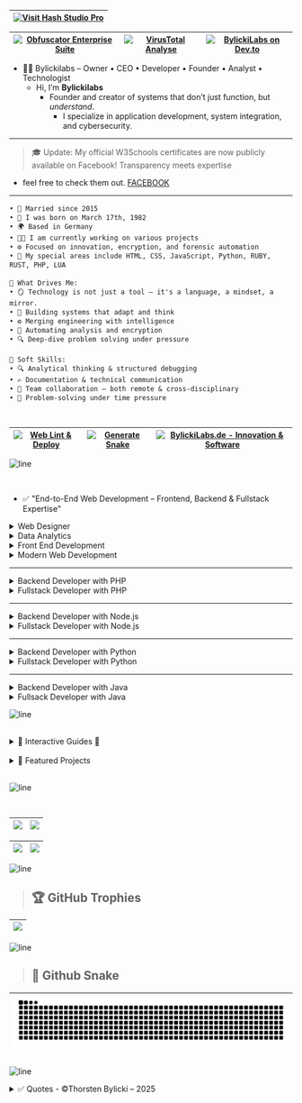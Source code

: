 |[![Visit Hash Studio Pro](https://img.shields.io/badge/🔐%20Visit%20HashStudioPro-RELEASE%20Tool-blueviolet?style=for-the-badge)](https://bylickilabs.github.io/HashStudioPro/)|
|---|

| [![Obfuscator Enterprise Suite](https://img.shields.io/badge/Obfuscator-Enterprise--Ready-253147?style=flat-square&logo=shield&logoColor=white&labelColor=1c2330)](https://www.obfuscator.me) | [![VirusTotal Analyse](https://img.shields.io/badge/VirusTotal-Analyse-blue?style=flat-square&logo=virustotal&logoColor=white)](https://www.virustotal.com/gui/url/9b57f097b81182d96c7fd9fc8a8a0309f5265df3269e049d805b059a5ec497b7/details) | [![BylickiLabs on Dev.to](https://img.shields.io/badge/BylickiLabs-on_Dev.to-blue?logo=dev.to)](https://dev.to/bylickilabs) |
|---|---|---|

- 👨‍💻 Bylickilabs – Owner • CEO • Developer • Founder • Analyst • Technologist
  - Hi, I’m **Bylickilabs**
    - Founder and creator of systems that don’t just function, but *understand*. 
      - I specialize in application development, system integration, and cybersecurity.

---

> 🎓 Update: My official W3Schools certificates are now publicly available on Facebook! Transparency meets expertise
   - feel free to check them out. [FACEBOOK](https://www.facebook.com/bylickilabs/photos_albums)

---

```yarn
• 💍 Married since 2015
• 👶 I was born on March 17th, 1982
• 🌍 Based in Germany
• 👨‍💻 I am currently working on various projects
• ⚙️ Focused on innovation, encryption, and forensic automation
• 🚧 My special areas include HTML, CSS, JavaScript, Python, RUBY, RUST, PHP, LUA

🌟 What Drives Me:
• 🪞 Technology is not just a tool – it's a language, a mindset, a mirror.
• 🧠 Building systems that adapt and think  
• ⚙️ Merging engineering with intelligence  
• 🧩 Automating analysis and encryption  
• 🔍 Deep-dive problem solving under pressure  

🤝 Soft Skills:
• 🔍 Analytical thinking & structured debugging  
• ✍️ Documentation & technical communication  
• 🤝 Team collaboration – both remote & cross-disciplinary  
• 🧩 Problem-solving under time pressure
```

<br>

| [![Web Lint & Deploy](https://github.com/bylickilabs/github-table-maker/actions/workflows/main.yml/badge.svg)](https://github.com/bylickilabs/github-table-maker/actions/workflows/main.yml) | [![Generate Snake](https://github.com/bylickilabs/bylickilabs/actions/workflows/snake.yml/badge.svg)](https://github.com/bylickilabs/bylickilabs/actions/workflows/snake.yml) | [![BylickiLabs.de - Innovation & Software](https://img.shields.io/badge/BylickiLabs-Innovation%20%7C%20Software-0a192f?style=for-the-badge&logo=code&logoColor=00ffd0)](https://bylickilabs.de) |
|---|---|---|

![line](https://github.com/bylickilabs/bylickilabs/assets/109308073/bfd77a60-d426-4470-b417-fdbab0166188) 

<br>

- ✅ "End-to-End Web Development – Frontend, Backend & Fullstack Expertise"

<details>
  <summary> Web Designer</summary>

|![certificate_of_completion_web_design](https://github.com/user-attachments/assets/89b9b721-8d81-4c8a-80ee-0a6ab8df806b)|
|---|

|![521375534_1130776539115313_948381565750391424_n_1130776519115315](https://github.com/user-attachments/assets/e1d6eb5f-1c6b-4712-8ea4-e6650ee58c36)|
|---|

|![524354252_1130776535781980_4143118385988834659_n_1130776525781981](https://github.com/user-attachments/assets/f808dd73-e3fd-497f-8a8e-a8633dbbcdd4)|
|---|

|![certificate_of_completion_bootstrap_4](https://github.com/user-attachments/assets/612de122-a3e2-4209-b077-7bdeb1f3f448)|
|---|

</details>


<details>
  <summary> Data Analytics</summary>

|![1](https://github.com/user-attachments/assets/243f50d4-c4c1-490f-b442-cafbeabd10a7)|
|---|

|![2](https://github.com/user-attachments/assets/b5d4f61f-a867-4d43-baf5-ca70a414481a)|
|---|

|![3](https://github.com/user-attachments/assets/9fbe47f9-6054-43df-8230-f9ddcd83085c)|
|---|

|![4](https://github.com/user-attachments/assets/556854d5-dcdc-4b38-a2c3-be03d528bd08)|
|---|

|![5](https://github.com/user-attachments/assets/f9abaf1b-2586-4d79-ac1c-4fcc038d9003)|
|---|

|![6](https://github.com/user-attachments/assets/a5a181ec-52ee-4108-8061-94504b36c085)|
|---|

|![7](https://github.com/user-attachments/assets/19b70c9a-dfdb-4bd3-9154-6dfb3eef6a57)|
|---|

</details>


<details>
  <summary> Front End Development</summary>

|![524096514_1130776075782026_8924852502858333785_n_1130776069115360](https://github.com/user-attachments/assets/acb99762-e6e2-4ad0-a3e5-3ce590296860)|
|---|

|![521375534_1130776539115313_948381565750391424_n_1130776519115315](https://github.com/user-attachments/assets/e1d6eb5f-1c6b-4712-8ea4-e6650ee58c36)|
|---|

|![524354252_1130776535781980_4143118385988834659_n_1130776525781981](https://github.com/user-attachments/assets/f808dd73-e3fd-497f-8a8e-a8633dbbcdd4)|
|---|

|![521682059_1130776542448646_447882714493372725_n_1130776532448647](https://github.com/user-attachments/assets/c46cb92f-acfd-4574-837d-1984070f4eef)|
|---|

</details>


<details>
  <summary> Modern Web Development</summary>

|![523813729_1130777605781873_2213558005284786172_n_1130777602448540](https://github.com/user-attachments/assets/91b2c677-bc10-487e-8fa8-77c5e0d95be3)|
|---|

|![521375534_1130776539115313_948381565750391424_n_1130776519115315](https://github.com/user-attachments/assets/e1d6eb5f-1c6b-4712-8ea4-e6650ee58c36)|
|---|

|![524354252_1130776535781980_4143118385988834659_n_1130776525781981](https://github.com/user-attachments/assets/f808dd73-e3fd-497f-8a8e-a8633dbbcdd4)|
|---|

|![521682059_1130776542448646_447882714493372725_n_1130776532448647](https://github.com/user-attachments/assets/c46cb92f-acfd-4574-837d-1984070f4eef)|
|---|

|![522645932_1130778492448451_646585864312024402_n_1130778485781785](https://github.com/user-attachments/assets/813f9934-2cb1-4fd4-a6a4-6ec2229e39bd)|
|---|

|![522154176_1130779085781725_488104198577004781_n_1130779082448392](https://github.com/user-attachments/assets/c35cfcb1-d98d-4dc6-90c6-ba38de2f8a78)|
|---|

|![521310470_1130779089115058_6206016679803514837_n_1130779075781726](https://github.com/user-attachments/assets/de9f7ded-22a9-4595-9b3f-9cb84fb40634)|
|---|

</details>

---

<details>
  <summary> Backend Developer with PHP</summary>

|![521570903_1130781489114818_5381347042189556818_n_1130781485781485](https://github.com/user-attachments/assets/d8c2ac20-4e01-4bd8-b3ec-7ccddaab7b11)|
|---|
  
|![524416437_1130781799114787_8521230255087437772_n_1130781789114788](https://github.com/user-attachments/assets/70a1a8cc-5a37-4a22-a70b-d7f6e22ca0c7)|
|---|

|![522625069_1130781802448120_643716842226802649_n_1130781795781454](https://github.com/user-attachments/assets/64b2c53e-b93f-4624-abb9-6773dda4acf1)|
|---|

|![522668393_1130781229114844_8220718825559236472_n_1130781225781511](https://github.com/user-attachments/assets/b70934f3-f51e-4d46-a744-861e65f4bb09)|
|---|

</details>


<details>
  <summary> Fullstack Developer with PHP</summary>

|![523769069_1130787959114171_7585611496972433579_n_1130787955780838](https://github.com/user-attachments/assets/c5449c64-29e6-416a-b475-ac3430d70f2a)|
|---|

|![523107149_1130787155780918_2344517634192755014_n_1130787145780919](https://github.com/user-attachments/assets/3af727f8-3e1c-4dec-8ca0-ee3d7f1dac7e)|
|---|

|![522158027_1130787152447585_5385155960407920453_n_1130787139114253](https://github.com/user-attachments/assets/ea62e00c-9aad-486f-98f7-36c143d6763e)|
|---|

|![522932486_1130787149114252_4389008108168095580_n_1130787132447587](https://github.com/user-attachments/assets/e4341bbc-5293-446f-86c4-49378d55290d)|
|---|

|![522644453_1130787625780871_3654525658253661059_n_1130787612447539](https://github.com/user-attachments/assets/abad80ca-d073-4c49-94ae-f2df5c167e80)|
|---|

|![521612568_1130787635780870_5735931066270328216_n_1130787622447538](https://github.com/user-attachments/assets/ac4f6f63-d87e-4006-ad30-4904eee2b836)|
|---|

|![522155929_1130787465780887_5979478644118822978_n_1130787462447554](https://github.com/user-attachments/assets/703e087f-fa97-404c-b505-6f87bf0546fe)|
|---|

</details>

---

<details>
  <summary> Backend Developer with Node.js</summary>

|![522142817_1130783859114581_928591256872447030_n_1130783855781248](https://github.com/user-attachments/assets/42822058-31eb-49e6-bf15-41550434046c)|
|---|

|![524565869_1130783602447940_5563728124539669749_n_1130783595781274](https://github.com/user-attachments/assets/6d33e5f2-bc6d-4243-9e2a-1c7f55ce41d3)|
|---|

|![522192718_1130783605781273_7897862981294172823_n_1130783589114608](https://github.com/user-attachments/assets/5b032866-e922-47b1-abf8-1653fa055da0)|
|---|

|![523119446_1130784255781208_2467829559455024775_n_1130784249114542](https://github.com/user-attachments/assets/1f44c46f-a2b9-4354-bef6-acf19b361f9f)|
|---|

</details>


<details>
  <summary> Fullstack Developer with Node.js</summary>

|![522703324_1130788842447416_5673972456672426572_n_1130788839114083](https://github.com/user-attachments/assets/2e1ba12c-5c83-459f-b17e-3a0f9259fccd)|
|---|

|![523107149_1130787155780918_2344517634192755014_n_1130787145780919](https://github.com/user-attachments/assets/3af727f8-3e1c-4dec-8ca0-ee3d7f1dac7e)|
|---|

|![522158027_1130787152447585_5385155960407920453_n_1130787139114253](https://github.com/user-attachments/assets/ea62e00c-9aad-486f-98f7-36c143d6763e)|
|---|

|![522932486_1130787149114252_4389008108168095580_n_1130787132447587](https://github.com/user-attachments/assets/e4341bbc-5293-446f-86c4-49378d55290d)|
|---|

|![522644453_1130787625780871_3654525658253661059_n_1130787612447539](https://github.com/user-attachments/assets/abad80ca-d073-4c49-94ae-f2df5c167e80)|
|---|

|![521612568_1130787635780870_5735931066270328216_n_1130787622447538](https://github.com/user-attachments/assets/ac4f6f63-d87e-4006-ad30-4904eee2b836)|
|---|

|![522645933_1130789882447312_372324613362605321_n_1130789879113979](https://github.com/user-attachments/assets/8910da44-9cfa-46fb-9175-78c02633c471)|
|---|

</details>

---

<details>
  <summary> Backend Developer with Python</summary>

|![522708782_1130784915781142_1846474374743000003_n_1130784912447809](https://github.com/user-attachments/assets/d11b7f2d-c840-4325-90a4-24b1ad64511c)|
|---|

|![524565869_1130783602447940_5563728124539669749_n_1130783595781274](https://github.com/user-attachments/assets/6d33e5f2-bc6d-4243-9e2a-1c7f55ce41d3)|
|---|

|![522192718_1130783605781273_7897862981294172823_n_1130783589114608](https://github.com/user-attachments/assets/5b032866-e922-47b1-abf8-1653fa055da0)|
|---|

|![522197233_1130785635781070_3939664848173222060_n_1130785632447737](https://github.com/user-attachments/assets/e3a2ea8c-c404-4710-a6c9-498a1358e47e)|
|---|

</details>


<details>
  <summary> Fullstack Developer with Python</summary>

|![524128832_1130791419113825_1233915122602189413_n_1130791415780492](https://github.com/user-attachments/assets/4d819d20-b051-4d38-a3a4-951e3580be34)|
|---|

|![523107149_1130787155780918_2344517634192755014_n_1130787145780919](https://github.com/user-attachments/assets/3af727f8-3e1c-4dec-8ca0-ee3d7f1dac7e)|
|---|

|![522158027_1130787152447585_5385155960407920453_n_1130787139114253](https://github.com/user-attachments/assets/ea62e00c-9aad-486f-98f7-36c143d6763e)|
|---|

|![522932486_1130787149114252_4389008108168095580_n_1130787132447587](https://github.com/user-attachments/assets/e4341bbc-5293-446f-86c4-49378d55290d)|
|---|

|![522644453_1130787625780871_3654525658253661059_n_1130787612447539](https://github.com/user-attachments/assets/abad80ca-d073-4c49-94ae-f2df5c167e80)|
|---|

|![521612568_1130787635780870_5735931066270328216_n_1130787622447538](https://github.com/user-attachments/assets/ac4f6f63-d87e-4006-ad30-4904eee2b836)|
|---|

|![521661246_1130791155780518_4148722909010835339_n_1130791145780519](https://github.com/user-attachments/assets/e9af3501-3da8-4f5c-8da1-5444bdfc510f)|
|---|

</details>

---

<details>
  <summary> Backend Developer with Java</summary>

|![522154506_1130793585780275_8635058020283344152_n_1130793582446942](https://github.com/user-attachments/assets/052ce2ce-c782-4ed1-bc01-5b53dd5f18ce)|
|---|

|![522644453_1130787625780871_3654525658253661059_n_1130787612447539](https://github.com/user-attachments/assets/abad80ca-d073-4c49-94ae-f2df5c167e80)|
|---|

|![521612568_1130787635780870_5735931066270328216_n_1130787622447538](https://github.com/user-attachments/assets/ac4f6f63-d87e-4006-ad30-4904eee2b836)|
|---|

|![523102094_1130818319111135_115034724693317302_n_1130818315777802](https://github.com/user-attachments/assets/16d10b4a-19d1-42f8-9f20-297f8de507e2)|
|---|

</details>


<details>
  <summary> Fullsack Developer with Java</summary>

|![523828116_1130795602446740_1524446210087539287_n_1130795599113407](https://github.com/user-attachments/assets/5f9e61af-264e-45b7-9d3a-00eac8191bf4)|
|---|

|![521375534_1130776539115313_948381565750391424_n_1130776519115315](https://github.com/user-attachments/assets/e1d6eb5f-1c6b-4712-8ea4-e6650ee58c36)|
|---|

|![524354252_1130776535781980_4143118385988834659_n_1130776525781981](https://github.com/user-attachments/assets/f808dd73-e3fd-497f-8a8e-a8633dbbcdd4)|
|---|

|![521682059_1130776542448646_447882714493372725_n_1130776532448647](https://github.com/user-attachments/assets/c46cb92f-acfd-4574-837d-1984070f4eef)|
|---|

|![522644453_1130787625780871_3654525658253661059_n_1130787612447539](https://github.com/user-attachments/assets/abad80ca-d073-4c49-94ae-f2df5c167e80)|
|---|

|![521612568_1130787635780870_5735931066270328216_n_1130787622447538](https://github.com/user-attachments/assets/ac4f6f63-d87e-4006-ad30-4904eee2b836)|
|---|

|![523102094_1130818319111135_115034724693317302_n_1130818315777802](https://github.com/user-attachments/assets/16d10b4a-19d1-42f8-9f20-297f8de507e2)|
|---|

</details>

![line](https://github.com/bylickilabs/bylickilabs/assets/109308073/bfd77a60-d426-4470-b417-fdbab0166188) 

<br>

<details>
  <summary>🚀 Interactive Guides 🚀</summary>
   <!--- Eine kuratierte Auswahl an Tools, Frameworks, Security-Modulen und Utilities, entwickelt von **BylickiLabs**.<br>-->
 
### 🆕 Exclusive Guides
- 🌐 [`HTML Guide`](https://bylickilabs.github.io/HTML-Guide-v2.0/) — The next-generation HTML learning experience: 30 advanced modules with live code previews.
  - 🌐 [`CSS Guide`](https://bylickilabs.github.io/CSS-Guide/) — Practical overview of all essential CSS techniques.
    - 🌐 [`JavaScript Guide`](https://bylickilabs.github.io/JavaScript-Guide/) — Advanced, hands-on JavaScript learning with 30+ modules.
  
<br>

- 🌐 [`C Guide`](https://bylickilabs.github.io/C-Guide/) — A modern interactive guide to advanced C programming. Includes 30 real-world modules with code.
  - 🌐 [`C++ Guide`](https://bylickilabs.github.io/Cplusplus--Guide/) — A compact, hands-on reference for modern C++ featuring 30 modules.
    - 🌐 [`C# Guide`](https://bylickilabs.github.io/Csharp/) — A hands-on interactive C# guide with 30 practical modules
  
<br>

- 🌐 [`Rust Guide`](https://bylickilabs.github.io/Rust-Guide) — An innovative learning and experimentation area for Rust with 30 practical modules.
- 🌐 [`Ruby Guide`](https://bylickilabs.github.io/Ruby-guide/) — An advanced, interactive guide for Ruby developers. Featuring 30 real-world modules.
- 🌐 [`PHP Guide`](https://bylickilabs.github.io/PHP-Guide/) — Comprehensive guide to PHP programming and best practices.
- 🌐 [`LUA Guide`](https://bylickilabs.github.io/LUA-Guide/) — Interactive Lua Guide: Learn and experiment with advanced Lua concepts—hands-on and easy.
- 🌐 [`PYTHON Guide`](https://bylickilabs.github.io/Python-Guide/) — Interactive introduction to Python fundamentals and applied examples.
- 🌐 [`BATCH Guide`](https://bylickilabs.github.io/Batch-Guide/) — Quick start to Windows batch scripting with hands-on tips.
- 🌐 [`Git Guide`](https://bylickilabs.github.io/Git-Guide/) — Unlock the power of Git: 100 deep-dive modules, visual learning, and workflows in one unified platform.
- 🌐 [`TS Guide`](https://bylickilabs.github.io/TS-Guide/) — Interactive and practical TypeScript learning suite featuring 30 Modules.
- 🌐 [`Shell Guide`](https://bylickilabs.github.io/Shell-guide/) — A fully functional, browser-based shell guide with interactive modules.
<br>

- 🌐 [`Markdown Guide`](https://bylickilabs.github.io/MD-Guide/) — Everything you need for Markdown syntax and effective documentation.
  - 📊 [`Markdown Table Maker`](https://bylickilabs.github.io/github-table-maker/) — Simple online creation and editing of Markdown tables.
</details>

<br>

<details>
  <summary>🚀 Featured Projects</summary>
<br>  
   - Eine kuratierte Auswahl an Tools, Frameworks, Security-Modulen und Utilities, entwickelt von **BylickiLabs**.<br>
 
### 🆕 Projects, Guides & GH-Pages (EXCLUSIVE)
- 🌐 [`TemplateGenerator`](https://bylickilabs.github.io/TemplateGenerator) — Modern, browser-based HTML/CSS Template Editor and Generator.
- 🌐 [`SEO Meta Tag Generator`](https://bylickilabs.github.io/SEO-Meta-Tag-Generator/) — SEO Meta Tag Generator.
- 🔥 [`HashingTool`](https://bylickilabs.github.io/HashingTool) — Compact Tool for Hashing
- ⚙️ [`SysAnalyzer`](https://github.com/bylickilabs/SysAnalyzer) — Compact Tool for System Informations
- 🧩 [`HashChecker`](https://github.com/bylickilabs/HashChecker) — Compact Tool for file integrity verification.
- 🕵️ [`PDFAnalyzer`](https://github.com/bylickilabs/pdfAnalyzer) — PDF Analyzer is an efficient Python tool for automatically analyzing PDF documents.
- 🚀 [`StatMaster`](https://github.com/bylickilabs/StatMaster) — Interactive data science & statistics app: Import, analyze, and visualize data directly in the browser
- 🕵️ [`SteganoGraphy`](https://bylickilabs.github.io/SteganoGraphy/) — Hide and reveal secret messages in images, 100% client-side with detection score.
- 🔐 [`CodeCryptor`](https://bylickilabs.github.io/CodeCryptor/) — Web-based solution for code encryption and obfuscation.
- ✂️ [`CroplyTech`](https://bylickilabs.github.io/CroplyTech/) — Innovative browser tool for cropping and optimizing images.
- 🛡️ [`Cybersecurity`](https://bylickilabs.github.io/CyberSecLab) — Interactive suite for hands-on IT security training and awareness.
- 🧠 [`Awareness Trainer`](https://bylickilabs.github.io/Security-Awareness-Trainer) — Quiz-based platform to boost cybersecurity awareness.
- 🗝️ [`Password Manager`](https://bylickilabs.github.io/Interaktiver-Passwort-Manager/) — Local password manager with encryption and real-time strength check.
- 🕵️ [`FileAnalyzer`](https://bylickilabs.github.io/FileAnalyzer) — Tool for analyzing file metadata, hashes, and tampering traces.
- ⚡ [`Zero Day`](https://bylickilabs.github.io/Zero-Day/) — Real-time visualization of zero-day vulnerabilities and exploit cycles.
- 🌩️ [`Intelligence-Dashboard`](https://bylickilabs.github.io/Intelligence-Dashboard/) — Realtime cyber threat overview with live API integration and trend analysis.

---

### 🧩 Templates & Starters

- 🌐 [`NeonStarter`](https://github.com/bylickilabs/neonstarter) — Animated UI starter with theme switch and neon visuals  
- 🧠 [`FocusPulse`](https://github.com/bylickilabs/focuspulse) — Productivity dashboard with timer logic and session tracking  
- 💼 [`FocusPulse-Pro`](https://github.com/bylickilabs/focuspulse-pro) — Advanced version with analytics, sound modules, and reporting  
- 🔤 [`MD-Crypter`](https://github.com/bylickilabs/md-crypter) — Markdown encryption and decryption with browser support  
- 📋 [`Organizer`](https://github.com/bylickilabs/organizer) — Smart note & file organizer with encryption support  

---

### 🔐 Security & Encryption

- 🧬 [`QuantumKeys-PGP`](https://github.com/bylickilabs/quantumkeys-pgp) — Next-gen encryption interface using quantum-safe principles  
- 🔐 [`SecurePass`](https://github.com/bylickilabs/securepass) — Secure password manager with local encryption and no backend  
- 🧿 [`Password-Manager`](https://github.com/bylickilabs/password-manager) — Offline password storage & generation with clipboard safety  
- 🔁 [`PasswordGenerator`](https://github.com/bylickilabs/passwordgenerator) — Customizable password generator with export functions  
- 🔐 [`NeonCryptProSuite`](https://github.com/bylickilabs/neoncryptprosuite) — Full encryption toolkit with file, string, and key features  

---

### 🕵️‍♂️ Forensics & Monitoring

- 🔎 [`Sleuth`](https://github.com/bylickilabs/sleuth) — Visual metadata explorer with timeline and geo tagging  
- 🧮 [`SysScope`](https://github.com/bylickilabs/sysscope) — Full system diagnostics toolkit for analysis and reporting  
- 🖧 [`SpeedScanX`](https://github.com/bylickilabs/speedscanx) — Real-time network scanner with Speedport/Router interface  
- 🔍 [`Link-Checker`](https://github.com/bylickilabs/link-checker) — Dead-link finder with colored output, CSV export, and domain filter  
- 🛡️ [`NetProtect`](https://github.com/bylickilabs/netprotect) — Network shield interface with port and firewall monitoring  

---

### 🧠 Tools & Workflow

- ⚙️ [`Context-menu-Lock`](https://github.com/bylickilabs/context-menu-lock) — Client-side DevTools blocker and context protection  
- 🧰 [`HashForge`](https://github.com/bylickilabs/hashforge) — Hash calculator supporting MD5, SHA, bcrypt with cost selector
- 🔄 [`System-Diagnose-Tool`](https://github.com/bylickilabs/system-diagnose-tool) — Node-based diagnostics for networking and services  
- 🧠 [`TaskFlow-One`](https://github.com/bylickilabs/taskflow-one) — AI-supported task and process planner with timeline  
- 🔡 [`CodePulse`](https://github.com/bylickilabs/codepulse) — Online code editor with syntax highlighting and neon preview  

---

### 🧪 Simulation & Gamified Systems

- 👤 [`ZeroTrace`](https://github.com/bylickilabs/zerotrace) — Hacker simulation game with terminal-like challenges and upload tools  
- ⏳ [`ChronoCraft`](https://github.com/bylickilabs/chronocraft) — Visual timeline builder for project planning and story mapping  

</details>

<br>

![line](https://github.com/bylickilabs/bylickilabs/assets/109308073/bfd77a60-d426-4470-b417-fdbab0166188) 

<br>

|![](https://github-readme-stats.vercel.app/api?username=bylickilabs&theme=great-gatsby&hide_border=false&include_all_commits=true&count_private=true) | ![](https://nirzak-streak-stats.vercel.app/?user=bylickilabs&theme=great-gatsby&hide_border=false) |
|---|---|

| ![](https://github-profile-summary-cards.vercel.app/api/cards/profile-details?username=bylickilabs&theme=radical) | ![](https://github-readme-stats.vercel.app/api/top-langs/?username=bylickilabs&layout=compact&theme=radical&langs_count=20)
|---|---|

![line](https://github.com/bylickilabs/bylickilabs/assets/109308073/bfd77a60-d426-4470-b417-fdbab0166188) 

> ## 🏆 GitHub Trophies
|![](https://github-profile-trophy.vercel.app/?username=bylickilabs&theme=monokai&margin-h=10&margin-w=10&no-frame=true&no-bg=true&column=-1)|
|---| 

![line](https://github.com/bylickilabs/bylickilabs/assets/109308073/bfd77a60-d426-4470-b417-fdbab0166188) 

> ## 🐍 Github Snake
|![](https://github.com/bylickilabs/bylickilabs/blob/refs/heads/output/github-snake-dark.svg)|
|---|

![line](https://github.com/bylickilabs/bylickilabs/assets/109308073/bfd77a60-d426-4470-b417-fdbab0166188) 

<details>
  <summary> ✅ Quotes - ©Thorsten Bylicki – 2025</summary>

```yarn
“Technology is not an end in itself – it should expand our thinking and simplify our lives.”

“True progress begins where curiosity meets the courage to execute.”

“Innovation arises when we question the familiar and dare the impossible.”

“Science is the art of asking questions before others provide answers.”

“Those who want to succeed in the digital world must be willing to learn anew every day.”

“Every line of code is a small step toward the future.”

“Digitalization connects people – but character connects ideas.”

“The best software solves problems before anyone even notices them.”

“Technology is constantly evolving – our mindset should be, too.”

“Every advancement begins with a vision – and the courage to realize it.”

“Science gives us the power to question; technology gives us the means to shape.”

“Modern development means: listen, understand, implement – and never stand still.”

“Behind every algorithm lies a thought that can change the world.”

“Innovation is when you never stop asking: What if?”

“The future is built on courage, curiosity – and a strong network.”
```

</details>

<!--
**bylickilabs/bylickilabs** is a ✨ _special_ ✨ repository because its `README.md` (this file) appears on your GitHub profile.
-->
